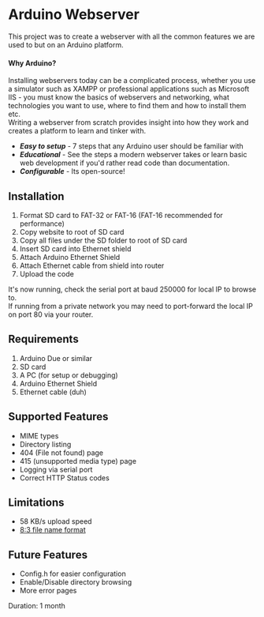 # Arduino Webserver
This project was to create a webserver with all the common features we are used to but on an Arduino platform.
#### Why Arduino?
Installing webservers today can be a complicated process, whether you use a simulator such as XAMPP or professional applications such as Microsoft IIS - you must know the basics of webservers and networking, what technologies you want to use, where to find them and how to install them etc.<br/>
Writing a webserver from scratch provides insight into how they work and creates a platform to learn and tinker with.
+ **_Easy to setup_** - 7 steps that any Arduino user should be familiar with
+ **_Educational_** - See the steps a modern webserver takes or learn basic web development if you'd rather read code than documentation.
+ **_Configurable_** - Its open-source!

## Installation
1. Format SD card to FAT-32 or FAT-16 (FAT-16 recommended for performance)
2. Copy website to root of SD card
3. Copy all files under the SD folder to root of SD card
4. Insert SD card into Ethernet shield
5. Attach Arduino Ethernet Shield
6. Attach Ethernet cable from shield into router
7. Upload the code

It's now running, check the serial port at baud 250000 for local IP to browse to.<br/>
If running from a private network you may need to port-forward the local IP on port 80 via your router.<br/>

## Requirements
1. Arduino Due or similar
2. SD card
3. A PC (for setup or debugging)
4. Arduino Ethernet Shield
5. Ethernet cable (duh)

## Supported Features
+ MIME types
+ Directory listing
+ 404 (File not found) page
+ 415 (unsupported media type) page
+ Logging via serial port
+ Correct HTTP Status codes

## Limitations
+ 58 KB/s upload speed
+ [8:3 file name format](https://en.wikipedia.org/wiki/8.3_filename)

## Future Features
+ Config.h for easier configuration
+ Enable/Disable directory browsing
+ More error pages

Duration: 1 month
